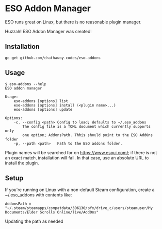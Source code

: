 # ESO Addon Manager

ESO runs great on Linux, but there is no reasonable plugin manager.

Huzzah! ESO Addon Manager was created!

## Installation

```
go get github.com/chathaway-codes/eso-addons
```

## Usage

```
$ eso-addons --help
ESO addon manager

Usage:
	eso-addons [options] list
	eso-addons [options] install (<plugin name>...)
	eso-addons [options] update

Options:
	-c, --config <path>	Config to load; defaults to ~/.eso_addons
		The config file is a TOML document which currently supports only
		one option; AddonsPath. Thhis should point to the ESO AddOns folder
	-p, --path <path>	Path to the ESO addons folder.

```

Plugin names will be searched for on https://www.esoui.com/; if there is not an exact match, installation will fail.
In that case, use an absolute URL to install the plugin.

## Setup

If you're running on Linux with a non-default Steam configuration, create a ~/.eso_addons with contents like:

```
AddonsPath = "~/.steam/steamapps/compatdata/306130/pfx/drive_c/users/steamuser/My Documents/Elder Scrolls Online/live/AddOns"
```

Updating the path as needed
